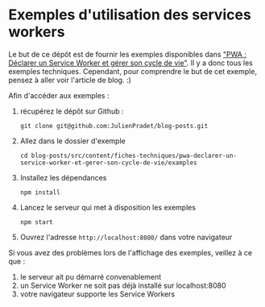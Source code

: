 # Exemples d'utilisation des services workers

Le but de ce dépôt est de fournir les exemples disponibles dans ["PWA : Déclarer un Service Worker et gérer son cycle de vie"](http://julienpradet.fr/fiches-techniques/pwa-declarer-un-service-worker-et-gerer-son-cycle-de-vie/). Il y a donc tous les exemples techniques. Cependant, pour comprendre le but de cet exemple, pensez à aller voir l'article de blog. :)

Afin d'accéder aux exemples&nbsp;:

1. récupérez le dépôt sur Github :
   ```
   git clone git@github.com:JulienPradet/blog-posts.git
   ```
2. Allez dans le dossier d'exemple
   ```
   cd blog-posts/src/content/fiches-techniques/pwa-declarer-un-service-worker-et-gerer-son-cycle-de-vie/examples
   ```
3. Installez les dépendances
   ```
   npm install
   ```
4. Lancez le serveur qui met à disposition les exemples
   ```
   npm start
   ```
5. Ouvrez l'adresse `http://localhost:8080/` dans votre navigateur

Si vous avez des problèmes lors de l'affichage des exemples, veillez à ce que&nbsp;:

1. le serveur ait pu démarré convenablement
2. un Service Worker ne soit pas déjà installé sur localhost:8080
3. votre navigateur supporte les Service Workers
